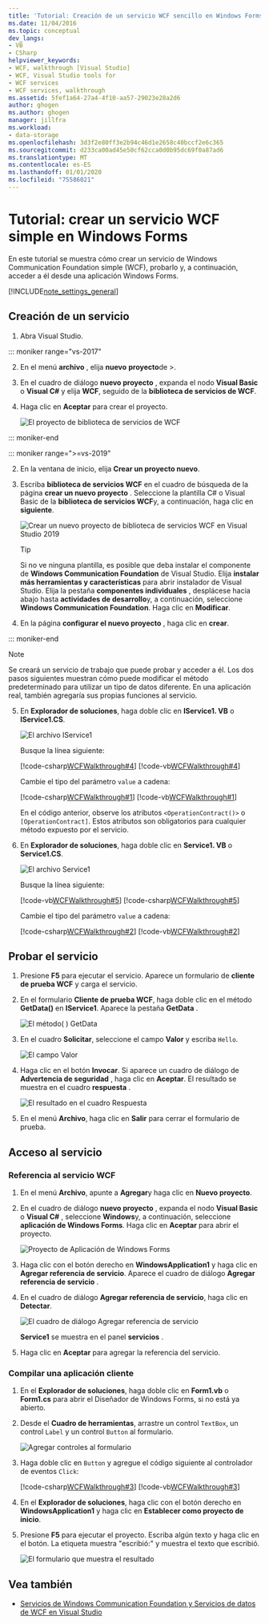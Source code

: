 ```yaml
---
title: 'Tutorial: Creación de un servicio WCF sencillo en Windows Forms'
ms.date: 11/04/2016
ms.topic: conceptual
dev_langs:
- VB
- CSharp
helpviewer_keywords:
- WCF, walkthrough [Visual Studio]
- WCF, Visual Studio tools for
- WCF services
- WCF services, walkthrough
ms.assetid: 5fef1a64-27a4-4f10-aa57-29023e28a2d6
author: ghogen
ms.author: ghogen
manager: jillfra
ms.workload:
- data-storage
ms.openlocfilehash: 3d3f2e80ff3e2b94c46d1e2658c40bccf2e6c365
ms.sourcegitcommit: d233ca00ad45e50cf62cca0d0b95dc69f0a87ad6
ms.translationtype: MT
ms.contentlocale: es-ES
ms.lasthandoff: 01/01/2020
ms.locfileid: "75586021"
---
```

# <a name="walkthrough-create-a-simple-wcf-service-in-windows-forms"></a>Tutorial: crear un servicio WCF simple en Windows Forms

En este tutorial se muestra cómo crear un servicio de Windows Communication Foundation simple (WCF), probarlo y, a continuación, acceder a él desde una aplicación Windows Forms.

[!INCLUDE[note_settings_general](../data-tools/includes/note_settings_general_md.md)]

## <a name="create-a-service"></a>Creación de un servicio

1. Abra Visual Studio.

::: moniker range="vs-2017"

2. En el menú **archivo** , elija **nuevo** **proyecto**de >.

3. En el cuadro de diálogo **nuevo proyecto** , expanda el nodo **Visual Basic** o **Visual C#**  y elija **WCF**, seguido de la **biblioteca de servicios de WCF**.

4. Haga clic en **Aceptar** para crear el proyecto.

   ![El proyecto de biblioteca de servicios de WCF](../data-tools/media/wcf1.png)

::: moniker-end

::: moniker range=">=vs-2019"

2. En la ventana de inicio, elija **Crear un proyecto nuevo**.

3. Escriba **biblioteca de servicios WCF** en el cuadro de búsqueda de la página **crear un nuevo proyecto** . Seleccione la plantilla C# o Visual Basic de la **biblioteca de servicios WCF**y, a continuación, haga clic en **siguiente**.

   ![Crear un nuevo proyecto de biblioteca de servicios WCF en Visual Studio 2019](media/vs-2019/create-new-wcf-service-library.png)

   > [!TIP]
   > Si no ve ninguna plantilla, es posible que deba instalar el componente de **Windows Communication Foundation** de Visual Studio. Elija **instalar más herramientas y características** para abrir instalador de Visual Studio. Elija la pestaña **componentes individuales** , desplácese hacia abajo hasta **actividades de desarrollo**y, a continuación, seleccione **Windows Communication Foundation**. Haga clic en **Modificar**.

4. En la página **configurar el nuevo proyecto** , haga clic en **crear**.

::: moniker-end

   > [!NOTE]
   > Se creará un servicio de trabajo que puede probar y acceder a él. Los dos pasos siguientes muestran cómo puede modificar el método predeterminado para utilizar un tipo de datos diferente. En una aplicación real, también agregaría sus propias funciones al servicio.

5. En **Explorador de soluciones**, haga doble clic en **IService1. VB** o **IService1.CS**.

   ![El archivo IService1](../data-tools/media/wcf2.png)

   Busque la línea siguiente:

   [!code-csharp[WCFWalkthrough#4](../data-tools/codesnippet/CSharp/walkthrough-creating-a-simple-wcf-service-in-windows-forms_1.cs)]
   [!code-vb[WCFWalkthrough#4](../data-tools/codesnippet/VisualBasic/walkthrough-creating-a-simple-wcf-service-in-windows-forms_1.vb)]

   Cambie el tipo del parámetro `value` a cadena:

   [!code-csharp[WCFWalkthrough#1](../data-tools/codesnippet/CSharp/walkthrough-creating-a-simple-wcf-service-in-windows-forms_2.cs)]
   [!code-vb[WCFWalkthrough#1](../data-tools/codesnippet/VisualBasic/walkthrough-creating-a-simple-wcf-service-in-windows-forms_2.vb)]

   En el código anterior, observe los atributos `<OperationContract()>` o `[OperationContract]`. Estos atributos son obligatorios para cualquier método expuesto por el servicio.

6. En **Explorador de soluciones**, haga doble clic en **Service1. VB** o **Service1.CS**.

   ![El archivo Service1](../data-tools/media/wcf3.png)

   Busque la línea siguiente:

   [!code-vb[WCFWalkthrough#5](../data-tools/codesnippet/VisualBasic/walkthrough-creating-a-simple-wcf-service-in-windows-forms_3.vb)]
   [!code-csharp[WCFWalkthrough#5](../data-tools/codesnippet/CSharp/walkthrough-creating-a-simple-wcf-service-in-windows-forms_3.cs)]

   Cambie el tipo del parámetro `value` a cadena:

   [!code-csharp[WCFWalkthrough#2](../data-tools/codesnippet/CSharp/walkthrough-creating-a-simple-wcf-service-in-windows-forms_4.cs)]
   [!code-vb[WCFWalkthrough#2](../data-tools/codesnippet/VisualBasic/walkthrough-creating-a-simple-wcf-service-in-windows-forms_4.vb)]

## <a name="test-the-service"></a>Probar el servicio

1. Presione **F5** para ejecutar el servicio. Aparece un formulario de **cliente de prueba WCF** y carga el servicio.

2. En el formulario **Cliente de prueba WCF**, haga doble clic en el método **GetData()** en **IService1**. Aparece la pestaña **GetData** .

     ![El método&#40; &#41; GetData](../data-tools/media/wcf4.png)

3. En el cuadro **Solicitar**, seleccione el campo **Valor** y escriba `Hello`.

     ![El campo Valor](../data-tools/media/wcf5.png)

4. Haga clic en el botón **Invocar**. Si aparece un cuadro de diálogo de **Advertencia de seguridad** , haga clic en **Aceptar**. El resultado se muestra en el cuadro **respuesta** .

     ![El resultado en el cuadro Respuesta](../data-tools/media/wcf6.png)

5. En el menú **Archivo**, haga clic en **Salir** para cerrar el formulario de prueba.

## <a name="access-the-service"></a>Acceso al servicio

### <a name="reference-the-wcf-service"></a>Referencia al servicio WCF

1. En el menú **Archivo**, apunte a **Agregar**y haga clic en **Nuevo proyecto**.

2. En el cuadro de diálogo **nuevo proyecto** , expanda el nodo **Visual Basic** o **Visual C#**  , seleccione **Windows**y, a continuación, seleccione **aplicación de Windows Forms**. Haga clic en **Aceptar** para abrir el proyecto.

     ![Proyecto de Aplicación de Windows Forms](../data-tools/media/wcf7.png)

3. Haga clic con el botón derecho en **WindowsApplication1** y haga clic en **Agregar referencia de servicio**. Aparece el cuadro de diálogo **Agregar referencia de servicio** .

4. En el cuadro de diálogo **Agregar referencia de servicio**, haga clic en **Detectar**.

     ![El cuadro de diálogo Agregar referencia de servicio](../data-tools/media/wcf8.png)

     **Service1** se muestra en el panel **servicios** .

5. Haga clic en **Aceptar** para agregar la referencia del servicio.

### <a name="build-a-client-application"></a>Compilar una aplicación cliente

1. En el **Explorador de soluciones**, haga doble clic en **Form1.vb** o **Form1.cs** para abrir el Diseñador de Windows Forms, si no está ya abierto.

2. Desde el **Cuadro de herramientas**, arrastre un control `TextBox`, un control `Label` y un control `Button` al formulario.

     ![Agregar controles al formulario](../data-tools/media/wcf9.png)

3. Haga doble clic en `Button` y agregue el código siguiente al controlador de eventos `Click`:

     [!code-csharp[WCFWalkthrough#3](../data-tools/codesnippet/CSharp/walkthrough-creating-a-simple-wcf-service-in-windows-forms_5.cs)]
     [!code-vb[WCFWalkthrough#3](../data-tools/codesnippet/VisualBasic/walkthrough-creating-a-simple-wcf-service-in-windows-forms_5.vb)]

4. En el **Explorador de soluciones**, haga clic con el botón derecho en **WindowsApplication1** y haga clic en **Establecer como proyecto de inicio**.

5. Presione **F5** para ejecutar el proyecto. Escriba algún texto y haga clic en el botón. La etiqueta muestra "escribió:" y muestra el texto que escribió.

     ![El formulario que muestra el resultado](../data-tools/media/wcf10.png)

## <a name="see-also"></a>Vea también

- [Servicios de Windows Communication Foundation y Servicios de datos de WCF en Visual Studio](../data-tools/windows-communication-foundation-services-and-wcf-data-services-in-visual-studio.md)
